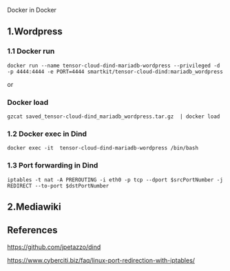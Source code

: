 Docker in Docker 
## 1.Wordpress
### 1.1 Docker run

```
docker run --name tensor-cloud-dind-mariadb-wordpress --privileged -d -p 4444:4444 -e PORT=4444 smartkit/tensor-cloud-dind:mariadb_wordpress
```
or 
### Docker load

```
gzcat saved_tensor-cloud-dind_mariadb_wordpress.tar.gz  | docker load
```

### 1.2 Docker exec in Dind

```
docker exec -it  tensor-cloud-dind-mariadb-wordpress /bin/bash
```

### 1.3 Port forwarding in Dind
```
iptables -t nat -A PREROUTING -i eth0 -p tcp --dport $srcPortNumber -j REDIRECT --to-port $dstPortNumber
```

## 2.Mediawiki
### 

## References

https://github.com/jpetazzo/dind

https://www.cyberciti.biz/faq/linux-port-redirection-with-iptables/


